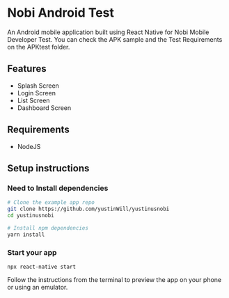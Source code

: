 # Nobi Android Test

An Android mobile application built using React Native for Nobi Mobile Developer Test.
You can check the APK sample and the Test Requirements on the APKtest folder.

## Features

- Splash Screen
- Login Screen
- List Screen
- Dashboard Screen

## Requirements

- NodeJS

## Setup instructions

### Need to Install dependencies

```sh
# Clone the example app repo
git clone https://github.com/yustinWill/yustinusnobi
cd yustinusnobi

# Install npm dependencies
yarn install
```

### Start your app

```
npx react-native start
```

Follow the instructions from the terminal to preview the app on your phone or using an emulator.